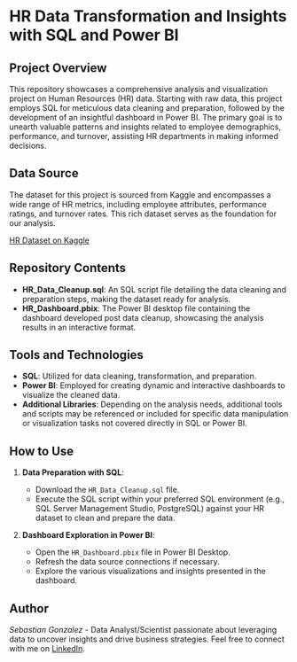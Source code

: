 # HR Data Transformation and Insights with SQL and Power BI

## Project Overview
This repository showcases a comprehensive analysis and visualization project on Human Resources (HR) data. Starting with raw data, this project employs SQL for meticulous data cleaning and preparation, followed by the development of an insightful dashboard in Power BI. The primary goal is to unearth valuable patterns and insights related to employee demographics, performance, and turnover, assisting HR departments in making informed decisions.

## Data Source
The dataset for this project is sourced from Kaggle and encompasses a wide range of HR metrics, including employee attributes, performance ratings, and turnover rates. This rich dataset serves as the foundation for our analysis.

[HR Dataset on Kaggle](https://www.kaggle.com/datasets/priykushwaha/hr-dataset)

## Repository Contents
- **HR_Data_Cleanup.sql**: An SQL script file detailing the data cleaning and preparation steps, making the dataset ready for analysis.
- **HR_Dashboard.pbix**: The Power BI desktop file containing the dashboard developed post data cleanup, showcasing the analysis results in an interactive format.

## Tools and Technologies
- **SQL**: Utilized for data cleaning, transformation, and preparation.
- **Power BI**: Employed for creating dynamic and interactive dashboards to visualize the cleaned data.
- **Additional Libraries**: Depending on the analysis needs, additional tools and scripts may be referenced or included for specific data manipulation or visualization tasks not covered directly in SQL or Power BI.


## How to Use
1. **Data Preparation with SQL**:
   - Download the `HR_Data_Cleanup.sql` file.
   - Execute the SQL script within your preferred SQL environment (e.g., SQL Server Management Studio, PostgreSQL) against your HR dataset to clean and prepare the data.

2. **Dashboard Exploration in Power BI**:
   - Open the `HR_Dashboard.pbix` file in Power BI Desktop.
   - Refresh the data source connections if necessary.
   - Explore the various visualizations and insights presented in the dashboard.

## Author
*Sebastian Gonzalez* - Data Analyst/Scientist passionate about leveraging data to uncover insights and drive business strategies. Feel free to connect with me on [LinkedIn](https://www.linkedin.com/in/sebastian-gonzalez-mendez/).
